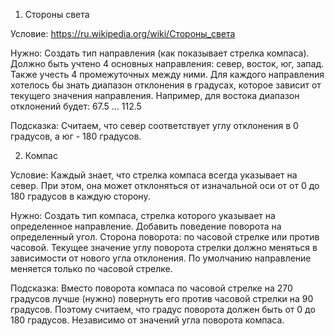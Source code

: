 1. Стороны света

Условие:
https://ru.wikipedia.org/wiki/Стороны_света

Нужно:
Создать тип направления (как показывает стрелка компаса). Должно быть учтено 4 основных направления: север, восток, юг, запад. Также учесть 4 промежуточных между ними.
Для каждого направления хотелось бы знать диапазон отклонения в градусах, которое зависит от текущего значения направления. Например, для востока диапазон отклонений будет: 67.5 … 112.5

Подсказка:
Считаем, что север соответствует углу отклонения в 0 градусов, а юг - 180 градусов.


2. Компас

Условие:
Каждый знает, что стрелка компаса всегда указывает на север. При этом, она может отклоняться от изначальной оси от от 0 до 180 градусов в каждую сторону. 

Нужно:
Создать тип компаса, стрелка которого указывает на определенное направление. 
Добавить поведение поворота на определенный угол. Сторона поворота: по часовой стрелке или против часовой.
Текущее значение углу поворота стрелки должно меняться в зависимости от нового угла отклонения. По умолчанию направление меняется только по часовой стрелке.

Подсказка:
Вместо поворота компаса по часовой стрелке на 270 градусов лучше (нужно) повернуть его против часовой стрелки на 90 градусов. Поэтому считаем, что градус поворота должен быть от 0 до 180 градусов. Независимо от значений угла поворота компаса.
